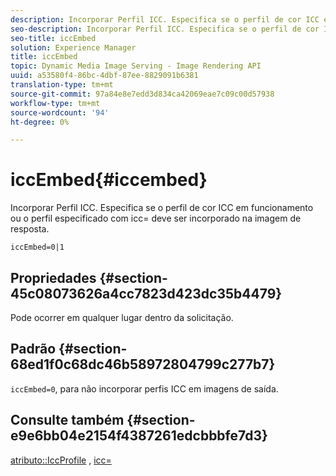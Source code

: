 ```yaml
---
description: Incorporar Perfil ICC. Especifica se o perfil de cor ICC em funcionamento ou o perfil especificado com icc= deve ser incorporado na imagem de resposta.
seo-description: Incorporar Perfil ICC. Especifica se o perfil de cor ICC em funcionamento ou o perfil especificado com icc= deve ser incorporado na imagem de resposta.
seo-title: iccEmbed
solution: Experience Manager
title: iccEmbed
topic: Dynamic Media Image Serving - Image Rendering API
uuid: a53580f4-86bc-4dbf-87ee-8829091b6381
translation-type: tm+mt
source-git-commit: 97a84e8e7edd3d834ca42069eae7c09c00d57938
workflow-type: tm+mt
source-wordcount: '94'
ht-degree: 0%

---
```



# iccEmbed{#iccembed}

Incorporar Perfil ICC. Especifica se o perfil de cor ICC em funcionamento ou o perfil especificado com icc= deve ser incorporado na imagem de resposta.

`iccEmbed=0|1`

## Propriedades {#section-45c08073626a4cc7823d423dc35b4479}

Pode ocorrer em qualquer lugar dentro da solicitação.

## Padrão {#section-68ed1f0c68dc46b58972804799c277b7}

`iccEmbed=0`, para não incorporar perfis ICC em imagens de saída.

## Consulte também {#section-e9e6bb04e2154f4387261edcbbbfe7d3}

[atributo::IccProfile](../../../../../ir-api/material-cat/image-rendering-api-ref/c-ir-material-catalog/c-ir-attributes-reference/r-ir-iccprofilegray.md#reference-712f1d0dcca748df9aaf495681bb39e6) ,  [icc=](../../../../../ir-api/http-protocol/image-rendering-api-ref/c-ir-http-protocol-ref/c-ir-http-protocol-command-reference/r-ir-icc.md#reference-86a2fff3cef24982ad2063d977a16e06)
